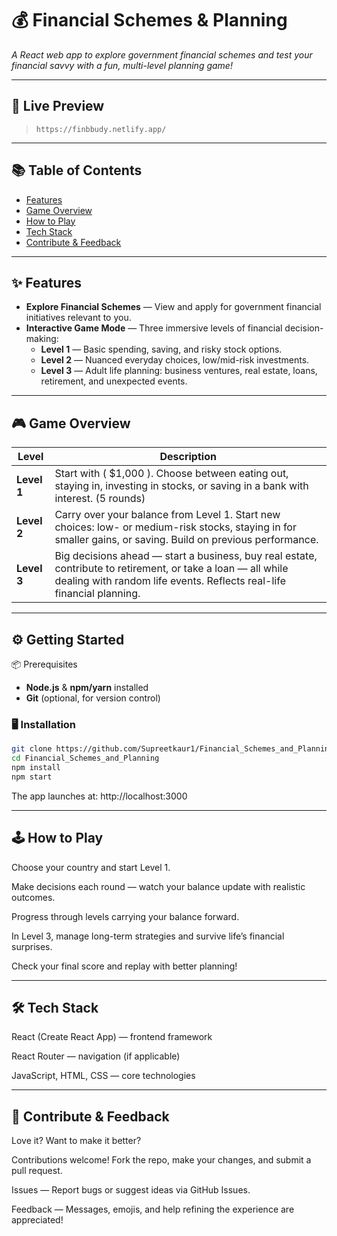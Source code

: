 # 💰 Financial Schemes & Planning

*A React web app to explore government financial schemes and test your financial savvy with a fun, multi-level planning game!*

---

## 🔗 Live Preview

> `https://finbbudy.netlify.app/`

---

## 📚 Table of Contents
- [Features](#-features)
- [Game Overview](#-game-overview)
- [How to Play](#-how-to-play)
- [Tech Stack](#-tech-stack)
- [Contribute & Feedback](#-contribute--feedback)

---

## ✨ Features

- **Explore Financial Schemes** — View and apply for government financial initiatives relevant to you.
- **Interactive Game Mode** — Three immersive levels of financial decision-making:
  - **Level 1** — Basic spending, saving, and risky stock options.
  - **Level 2** — Nuanced everyday choices, low/mid-risk investments.
  - **Level 3** — Adult life planning: business ventures, real estate, loans, retirement, and unexpected events.

---


## 🎮 Game Overview


| **Level** | **Description** |
|-----------|-----------------|
| **Level 1** | Start with \( \$1,000 \). Choose between eating out, staying in, investing in stocks, or saving in a bank with interest. (5 rounds) |
| **Level 2** | Carry over your balance from Level 1. Start new choices: low- or medium-risk stocks, staying in for smaller gains, or saving. Build on previous performance. |
| **Level 3** | Big decisions ahead — start a business, buy real estate, contribute to retirement, or take a loan — all while dealing with random life events. Reflects real-life financial planning. |

---


## ⚙️ Getting Started

 📦 Prerequisites
- **Node.js** & **npm/yarn** installed
- **Git** (optional, for version control)

### 🖥 Installation
```bash
git clone https://github.com/Supreetkaur1/Financial_Schemes_and_Planning.git
cd Financial_Schemes_and_Planning
npm install
npm start
```

The app launches at:
http://localhost:3000


---

## 🕹 How to Play
Choose your country and start Level 1.

Make decisions each round — watch your balance update with realistic outcomes.

Progress through levels carrying your balance forward.

In Level 3, manage long-term strategies and survive life’s financial surprises.

Check your final score and replay with better planning!


---

## 🛠 Tech Stack
React (Create React App) — frontend framework

React Router — navigation (if applicable)

JavaScript, HTML, CSS — core technologies


---

## 🤝 Contribute & Feedback
Love it? Want to make it better?

Contributions welcome! Fork the repo, make your changes, and submit a pull request.

Issues — Report bugs or suggest ideas via GitHub Issues.

Feedback — Messages, emojis, and help refining the experience are appreciated!
